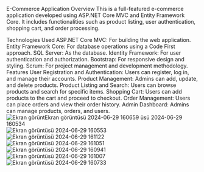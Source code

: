 E-Commerce Application
Overview
This is a full-featured e-commerce application developed using ASP.NET Core MVC and Entity Framework Core. It includes functionalities such as product listing, user authentication, shopping cart, and order processing.

Technologies Used
ASP.NET Core MVC: For building the web application.
Entity Framework Core: For database operations using a Code First approach.
SQL Server: As the database.
Identity Framework: For user authentication and authorization.
Bootstrap: For responsive design and styling.
Scrum: For project management and development methodology.
Features
User Registration and Authentication: Users can register, log in, and manage their accounts.
Product Management: Admins can add, update, and delete products.
Product Listing and Search: Users can browse products and search for specific items.
Shopping Cart: Users can add products to the cart and proceed to checkout.
Order Management: Users can place orders and view their order history.
Admin Dashboard: Admins can manage products, orders, and users.
![Ekran görünt![Ekran görüntüsü 2024-06-29 160659](https://github.com/Omeragturk/ETicaretPlatformu/assets/117679724/e43a049f-78be-4f82-ad95-3fd511ac9d1b)
üsü 2024-06-29 160534](https://github.com/Omeragturk/ETicaretPlatformu/assets/117679724/d930cb15-de29-48ce-a17c-16b700f7c937)
![Ekran görüntüsü 2024-06-29 160553](https://github.com/Omeragturk/ETicaretPlatformu/assets/117679724/3d33e3d1-8fc0-49ef-a8d5-181c05fbc9dc)
![Ekran görüntüsü 2024-06-29 161122](https://github.com/Omeragturk/ETicaretPlatformu/assets/117679724/7ba7e0e6-186f-4671-8772-c99a2421165f)
![Ekran görüntüsü 2024-06-29 161051](https://github.com/Omeragturk/ETicaretPlatformu/assets/117679724/f4a802a1-1dc2-4955-b679-95d58b5f8743)
![Ekran görüntüsü 2024-06-29 160941](https://github.com/Omeragturk/ETicaretPlatformu/assets/117679724/592e7462-536e-40a1-ab58-ee6da180bac9)
![Ekran görüntüsü 2024-06-29 161007](https://github.com/Omeragturk/ETicaretPlatformu/assets/117679724/c981e24a-a5a5-46c7-85be-7c6f2c53794f)
![Ekran görüntüsü 2024-06-29 160733](https://github.com/Omeragturk/ETicaretPlatformu/assets/117679724/476ea5e0-7b7b-41c7-8dbe-6111c1b8985f)
